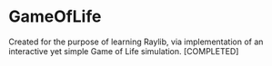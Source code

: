 # GameOfLife
Created for the purpose of learning Raylib, via implementation of an interactive yet simple Game of Life simulation. [COMPLETED]
